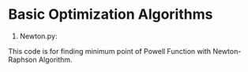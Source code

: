 # Basic Optimization Algorithms

1. Newton.py:

This code is for finding minimum point of Powell Function with Newton-Raphson Algorithm. 

